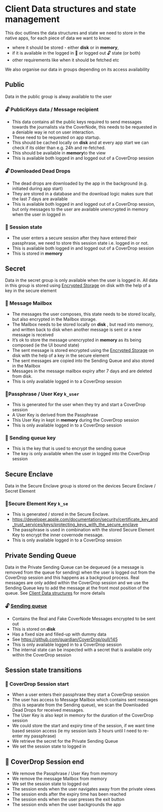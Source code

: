 # Client Data structures and state management

This doc outlines the data structures and state we need to store in the native apps, for each piece of data we want to know:
- where it should be stored - either **disk** or in **memory**, 
- if it is available in the logged in 🔐 or logged out 🔓 state (or both)
- other requirements like when it should be fetched etc

We also organise our data in groups depending on its access availability

## Public
Data in the public group is alway available to the user

### 🔓 PublicKeys data / Message recipient
- This data contains all the public keys required to send messages towards the journalists via the CoverNode, this needs to be requested in a deniable way ie not on user interaction. 
- These need to be requested on app startup. 
- This should be cached locally on **disk** and at every app start we can check if its older than e.g. 24h and re-fetched.
- This should be available in **memory**to the view
- This is available both logged in and logged out of a CoverDrop session

### 🔓 Downloaded Dead Drops
- The dead drops are downloaded by the app in the background (e.g. initiated during app start)
- They are stored in a database and the download logic makes sure that the last 7 days are available
- This is available both logged in and logged out of a CoverDrop session, but only messages to the user are available unencrypted in memory when the user in logged in

### 🔐 Session state
- The user enters a secure session after they have entered their passphrase, we need to store this session state i.e. logged in or not.
- This is available both logged in and logged out of a CoverDrop session
- This is stored in **memory** 

## Secret
Data in the secret group is only available when the user is logged in.
All data in this group is stored using [Encrypted Storage](client_data_structures_and_algorithms.md#encrypted-storage-with-plausible-deniability) on disk with the help of a key in the secure element

### 🔐 Message Mailbox
- The messages the user composes, this state needs to be stored locally, but also encrypted in the Mailbox storage.
- The Mailbox needs to be stored locally on **disk** , but read into memory, and written back to disk when another message is sent or a new message is received
- It’s ok to store the message unencrypted in **memory** as its being composed (ie the UI bound state)
- The sent message is stored encrypted using the [Encrypted Storage](client_data_structures_and_algorithms.md#encrypted-storage-with-plausible-deniability) on disk with the help of a key in the secure element
- The sent messages are copied into the Sending Queue and also stored in the Mailbox
- Messages in the message mailbox expiry after 7 days and are deleted from disk.
- This is only available logged in to a CoverDrop session

### 🔐Passphrase / User Key `k_user`
- This is generated for the user when they try and start a CoverDrop session
- A User Key is derived from the Passphrase
- This User Key in kept in **memory** during the CoverDrop session
- This is only available logged in to a CoverDrop session


### 🔐 Sending queue key 
- This is the key that is used to encrypt the sending queue
- The key is only available when the user in logged into the CoverDrop session


## Secure Enclave
Data in the Secure Enclave group is stored on the devices Secure Enclave / Secret Element

### 🔐Secure Element Key `k_se`
- This is generated /  stored in the Secure Enclave.
- https://developer.apple.com/documentation/security/certificate_key_and_trust_services/keys/protecting_keys_with_the_secure_enclave
- The passphrase is used in combination with the stored Secure Element Key to encrypt the inner covernode message.
- This is only available logged in to a CoverDrop session

## Private Sending Queue
Data in the Private Sending Queue can be dequeued (ie a message is removed from the queue for sending) when the user is logged out from the CoverDrop session and this happens as a backgroud process. 
Real messages are only added within the CoverDrop session and we use the Sending Queue key to add the message at the front most position of the queue. See [Client Data structures](client_data_structures_and_algorithms.md#private-sending-queue) for more details


### 🔓 [Sending queue](client_data_structures_and_algorithms.md#private-sending-queue)
- Contains the Real and Fake CoverNode Messages encrypted to be sent out
- This is stored on **disk** 
- Has a fixed size and filled-up with dummy data
- See https://github.com/guardian/CoverDrop/pull/145 
- This is only available logged in to a CoverDrop session
- The internal state can be inspected with a secret that is available only within the CoverDrop session

## Session state transitions
 
### 🔐 CoverDrop Session start
- When a user enters their passphrase they start a CoverDrop session
- The user has access to Message Mailbox which contains sent messages (this is separate from the Sending queue), we scan the Downloaded Dead Drops for received messages.
- The User Key is also kept in memory for the duration of the CoverDrop session
- We could store the start and expiry time of the session, if we want time based session access (ie  my session lasts 3 hours until I need to re-enter my passphrase)
- We retrieve the secret for the Private Sending Queue
- We set the session state to logged in
 
## 🔐 CoverDrop Session end
- We remove the Passphrase / User Key from memory
- We remove the message Mailbox from memory
- We set the session state to logged out
- The session ends when the user navigates away from the private views
- The session ends after the expiry time has been reached
- The session ends when the user presses the exit button
- The session ends when the user backgrounds the app
